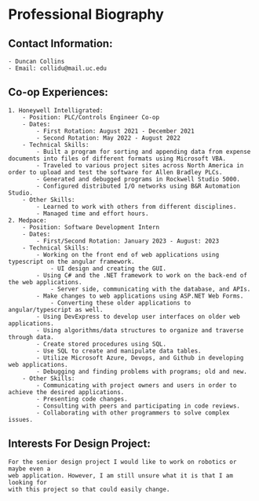 # Professional Biography

## Contact Information:

    - Duncan Collins
    - Email: collidu@mail.uc.edu

## Co-op Experiences:

    1. Honeywell Intelligrated:
        - Position: PLC/Controls Engineer Co-op
        - Dates:
            - First Rotation: August 2021 - December 2021
            - Second Rotation: May 2022 - August 2022
        - Technical Skills:
            - Built a program for sorting and appending data from expense documents into files of different formats using Microsoft VBA.
            - Traveled to various project sites across North America in order to upload and test the software for Allen Bradley PLCs.
            - Generated and debugged programs in Rockwell Studio 5000.
            - Configured distributed I/O networks using B&R Automation Studio.
        - Other Skills:
            - Learned to work with others from different disciplines.
            - Managed time and effort hours.
    2. Medpace:
        - Position: Software Development Intern
        - Dates:
            - First/Second Rotation: January 2023 - August: 2023
        - Technical Skills:
            - Working on the front end of web applications using typescript on the angular framework.
                - UI design and creating the GUI.
            - Using C# and the .NET framework to work on the back-end of the web applications.
                - Server side, communicating with the database, and APIs.
            - Make changes to web applications using ASP.NET Web Forms.
                - Converting these older applications to angular/typescript as well.
            - Using DevExpress to develop user interfaces on older web applications.
            - Using algorithms/data structures to organize and traverse through data.
            - Create stored procedures using SQL.
            - Use SQL to create and manipulate data tables.
            - Utilize Microsoft Azure, Devops, and Github in developing web applications.
            - Debugging and finding problems with programs; old and new.
        - Other Skills:
            - Communicating with project owners and users in order to achieve the desired applications.
            - Presenting code changes.
            - Consulting with peers and participating in code reviews.
            - Collaborating with other programmers to solve complex issues.

## Interests For Design Project:

    For the senior design project I would like to work on robotics or maybe even a
    web application. However, I am still unsure what it is that I am looking for
    with this project so that could easily change.
